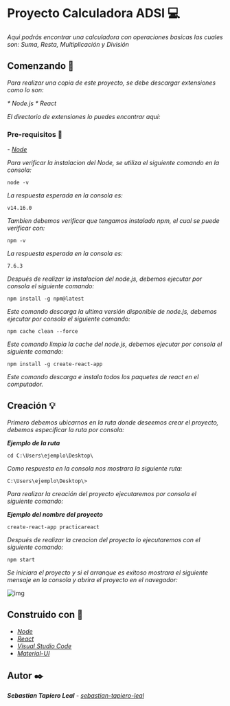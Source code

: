 # Proyecto Calculadora ADSI :computer:

_Aqui podrás encontrar una calculadora con operaciones basicas las cuales son: Suma, Resta, Multiplicación y División_

## Comenzando :open_file_folder:

_Para realizar una copia de este proyecto, se debe descargar extensiones como lo son:_

_* Node.js_
_* React_

_El directorio de extensiones lo puedes encontrar aqui:_

### Pre-requisitos :scroll:

_- [Node](https://nodejs.org/es/)_

_Para verificar la instalacion del Node, se utiliza el siguiente comando en la consola:_
```
node -v
```
_La respuesta esperada en la consola es:_
```
v14.16.0
```
_Tambien debemos verificar que tengamos instalado npm, el cual se puede verificar con:_
```
npm -v
```
_La respuesta esperada en la consola es:_
```
7.6.3
```
_Después de realizar la instalacion del node.js, debemos ejecutar por consola el siguiente comando:_
```
npm install -g npm@latest
```
_Este comando descarga la ultima versión disponible de node.js, debemos ejecutar por consola el siguiente comando:_
```
npm cache clean --force
```
_Este comando limpia la cache del node.js, debemos ejecutar por consola el siguiente comando:_
```
npm install -g create-react-app
```
_Este comando descarga e instala todos los paquetes de react en el computador._

## Creación :bulb:

_Primero debemos ubicarnos en la ruta donde deseemos crear el proyecto, debemos especificar la ruta por consola:_

_**Ejemplo de la ruta**_
```
cd C:\Users\ejemplo\Desktop\
```
_Como respuesta en la consola nos mostrara la siguiente ruta:_
```
C:\Users\ejemplo\Desktop\>
```
_Para realizar la creación del proyecto ejecutaremos por consola el siguiente comando:_

_**Ejemplo del nombre del proyecto**_
```
create-react-app practicareact
```
_Después de realizar la creacion del proyecto lo ejecutaremos con el siguiente comando:_
```
npm start
```
_Se iniciara el proyecto y si el arranque es exitoso mostrara el siguiente mensaje en la consola y abrira el proyecto en el navegador:_

![img](https://miro.medium.com/max/1136/1*AMI3Jk_efWdyDfGlFAFEPQ.png)

## Construido con :hammer:

* _[Node](https://nodejs.org/es/)_
* _[React](https://es.reactjs.org/)_
* _[Visual Studio Code](https://code.visualstudio.com/)_
* _[Material-UI](https://material-ui.com/)_

## Autor :black_nib:

_**Sebastian Tapiero Leal** - [sebastian-tapiero-leal](https://github.com/sebastian-tapiero-leal)_